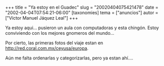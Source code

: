 +++
title = "Ya estoy en el Guadec"
slug = "20020404075421478"
date = "2002-04-04T07:54:21-06:00"
[taxonomies]
tema = ["anuncios"]
autor = ["Víctor Manuel Jáquez Leal"]
+++

Ya estoy aqui… pusieron un aula con computadoras y esta chingón. Estoy
conviviendo con los mejores gnomeros del mundo…

Por cierto, las primeras fotos del viaje estan en
http://red.coral.com.mx/ceyusa/europa.

Aún me falta ordenarlas y categorizarlas, pero ya estan ahí….
